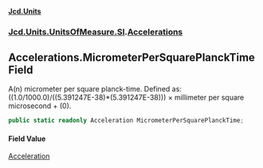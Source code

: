 #### [Jcd.Units](index.md 'index')
### [Jcd.Units.UnitsOfMeasure.SI](Jcd.Units.UnitsOfMeasure.SI.md 'Jcd.Units.UnitsOfMeasure.SI').[Accelerations](Accelerations.md 'Jcd.Units.UnitsOfMeasure.SI.Accelerations')

## Accelerations.MicrometerPerSquarePlanckTime Field

A(n) micrometer per square planck-time. Defined as: ((1.0/1000.0)/((5.391247E-38)*(5.391247E-38))) × millimeter per square microsecond + (0).

```csharp
public static readonly Acceleration MicrometerPerSquarePlanckTime;
```

#### Field Value
[Acceleration](Acceleration.md 'Jcd.Units.UnitTypes.Acceleration')